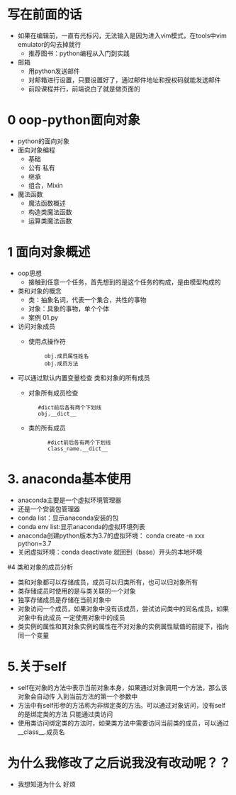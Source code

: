 # 写在前面的话
- 如果在编辑前，一直有光标闪，无法输入是因为进入vim模式，在tools中vim emulator的勾去掉就行
    - 推荐图书：python编程从入门到实践
- 邮箱
    - 用python发送邮件
    - 对邮箱进行设置，只要设置好了，通过邮件地址和授权码就能发送邮件
    - 前段课程并行，前端说白了就是做页面的
# 0 oop-python面向对象
- python的面向对象
- 面向对象编程
    - 基础
    - 公有 私有
    - 继承
    - 组合，Mixin
- 魔法函数
    - 魔法函数概述
    - 构造类魔法函数
    - 运算类魔法函数
# 1 面向对象概述
- oop思想
    - 接触到任意一个任务，首先想到的是这个任务的构成，是由模型构成的
- 类和对象的概念
    - 类：抽象名词，代表一个集合，共性的事物
    - 对象：具象的事物，单个个体
    - 案例 01.py
- 访问对象成员
    - 使用点操作符
    
               obj.成员属性姓名
               obj.成员方法
- 可以通过默认内置变量检查 类和对象的所有成员
    - 对象所有成员检查
    
             #dict前后各有两个下划线
             obj.__dict__
    - 类的所有成员
                
                #dict前后各有两个下划线
                class_name.__dict__
    

# 3. anaconda基本使用
- anaconda主要是一个虚拟环境管理器
- 还是一个安装包管理器
- conda list：显示anaconda安装的包
- conda env list:显示anaconda的虚拟环境列表
- anaconda创建python版本为3.7的虚拟环境： conda create -n xxx python=3.7
- 关闭虚拟环境：conda deactivate 就回到（base）开头的本地环境

#4 类和对象的成员分析
- 类和对象都可以存储成员，成员可以归类所有，也可以归对象所有
- 类存储成员时使用的是与类关联的一个对象
- 独享存储成员是存储在当前对象中
- 对象访问一个成员，如果对象中没有该成员，尝试访问类中的同名成员，如果对象中有此成员
一定使用对象中的成员
- 类实例的属性和其对象实例的属性在不对对象的实例属性赋值的前提下，指向同一个变量
# 5.关于self
- self在对象的方法中表示当前对象本身，如果通过对象调用一个方法，那么该对象会自动传
入到当前方法的第一个参数中
- 方法中有self形参的方法称为非绑定类的方法。可以通过对象访问，没有self的是绑定类的方法
只能通过类访问
- 使用类访问绑定类的方法时，如果类方法中需要访问当前类的成员，可以通过__class__.成员名
# 为什么我修改了之后说我没有改动呢？？
- 我想知道为什么 好烦

